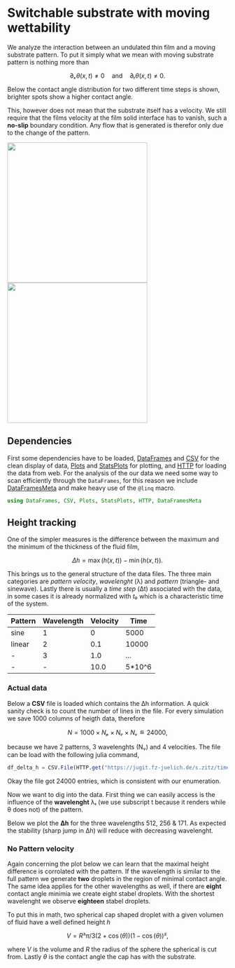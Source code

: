 # Switchable substrate with moving wettability

We analyze the interaction between an undulated thin film and a moving substrate pattern.
To put it simply what we mean with moving substrate pattern is nothing more than
```math
∂ₓθ(x,t) ≠ 0 \quad\text{and}\quad ∂ₜθ(x,t) ≠ 0.
```

Below the contact angle distribution for two different time steps is shown, brighter spots show a higher contact angle.

This, however does not mean that the substrate itself has a velocity.
We still require that the films velocity at the film solid interface has to vanish, such a **no-slip** boundary condition.
Any flow that is generated is therefor only due to the change of the pattern.

<img src="https://jugit.fz-juelich.de/s.zitz/timedependent_wettability/-/raw/master/Figures/angle_early.png?inline=false" width="320" height="320" />
<img src="https://jugit.fz-juelich.de/s.zitz/timedependent_wettability/-/raw/master/Figures/angle_later.png?inline=false" width="320" height="320" />

## Dependencies

First some dependencies have to be loaded, [DataFrames](https://github.com/JuliaData/DataFrames.jl/tree/master) and [CSV](https://github.com/JuliaData/CSV.jl/tree/master) for the clean display of data, [Plots](https://github.com/JuliaPlots/Plots.jl) and [StatsPlots](https://github.com/JuliaPlots/StatsPlots.jl) for plotting, and [HTTP](https://github.com/JuliaWeb/HTTP.jl) for loading the data from web.
For the analysis of the our data we need some way to scan efficiently through the `DataFrames`, for this reason we include [DataFramesMeta](https://github.com/JuliaData/DataFramesMeta.jl) and make heavy use of the `@linq` macro.

```julia
using DataFrames, CSV, Plots, StatsPlots, HTTP, DataFramesMeta
```

## Height tracking

One of the simpler measures is the difference between the maximum and the minimum of the thickness of the fluid film, 
```math
Δh = \max(h(x,t)) - \min(h(x,t)).
```

This brings us to the general structure of the data files.
The three main categories are *pattern velocity*, *wavelenght* (λ) and *pattern* (triangle- and sinewave).
Lastly there is usually a *time step* (Δt) associated with the data, in some cases it is already normalized with *t₀* which is a characteristic time of the system.

| Pattern | Wavelength | Velocity | Time  | 
|---      |----------  | ------   | ----  |
| sine    | 1          | 0        | 5000  |
| linear  | 2          | 0.1      | 10000 | 
|    -    | 3          | 1.0      | ...   |
|    -    | -          | 10.0     | 5*10^6|

### Actual data

Below a **CSV** file is loaded which contains the Δh information.
A quick sanity check is to count the number of lines in the file.
For every simulation we save 1000 columns of heigth data, therefore
```math
N = 1000 × Nₚ × Nᵩ × Nᵥ ≝ 24000,  
```
because we have 2 patterns, 3 wavelenghts (Nᵩ) and 4 velocities.
The file can be load with the following julia command,
```julia
df_delta_h = CSV.File(HTTP.get("https://jugit.fz-juelich.de/s.zitz/timedependent_wettability/-/raw/master/Data_CSV/height_differences.csv?inline=false").body) |> DataFrame
```

Okay the file got 24000 entries, which is consistent with our enumeration.

Now we want to dig into the data.
First thing we can easily access is the influence of the **wavelenght** λₜ (we use subscript t because it renders while θ does not) of the pattern.

Below we plot the **Δh** for the three wavelengths 512, 256 & 171. 
As expected the stability (sharp jump in Δh) will reduce with decreasing wavelenght.

### No Pattern velocity

Again concerning the plot below we can learn that the maximal height difference is corrolated with the pattern.
If the wavelength is similar to the full pattern we generate **two** droplets in the region of minimal contact angle.
The same idea applies for the other wavelengths as well, if there are **eight** contact angle minimia we create eight stabel droplets.
With the shortest wavelenght we observe **eighteen** stabel droplets.

To put this in math, two spherical cap shaped droplet with a given volumen of fluid have a well defined height *h*
```math
V = R³π/3(2+\cos(θ))(1-\cos(θ))²,
```
where $V$ is the volume and $R$ the radius of the sphere the spherical is cut from.
Lastly $θ$ is the contact angle the cap has with the substrate.